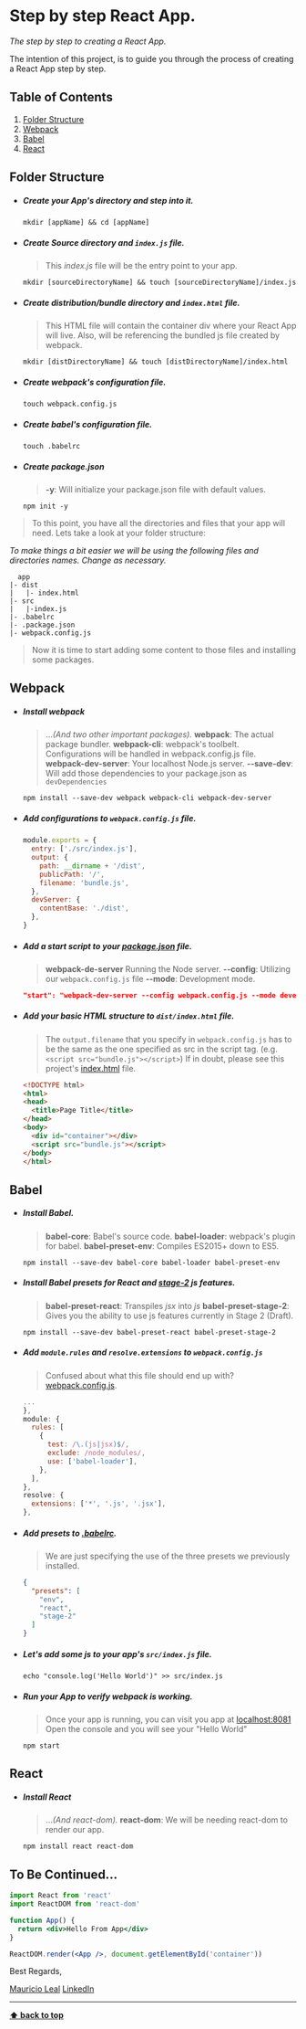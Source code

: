 # Step by step React App.

*The step by step to creating a React App.*

The intention of this project, is to guide you through the process of creating a React App step by step.

## Table of Contents

  1. [Folder Structure](#folder-structure)
  1. [Webpack](#webpack)
  1. [Babel](#babel)
  1. [React](#react)

## Folder Structure
  * ##### Create your App's directory and step into it.
    `mkdir [appName] && cd [appName]`

  * ##### Create Source directory and `index.js` file.
    > This *index.js* file will be the entry point to your app.
    
    `mkdir [sourceDirectoryName] && touch [sourceDirectoryName]/index.js`

  * ##### Create distribution/bundle directory and `index.html` file.
    > This HTML file will contain the container div where your 
    > React App will live. Also, will be referencing the bundled js
    > file created by webpack.

    `mkdir [distDirectoryName] && touch [distDirectoryName]/index.html`
  
  * ##### Create webpack's configuration file.
    `touch webpack.config.js`

  * ##### Create babel's configuration file.
    `touch .babelrc`

  * ##### Create package.json 
    > **-y**: Will initialize your package.json file with default values.
  
    `npm init -y`

  > To this point, you have all the directories and files that your app will
  > need. Lets take a look at your folder structure:
    
  *To make things a bit easier we will be using the following files and directories names. Change as necessary.*

  ```
    app
  |- dist
  |   |- index.html
  |- src 
  |   |-index.js
  |- .babelrc
  |- .package.json
  |- webpack.config.js
  ```
  
  > Now it is time to start adding some content to those files and installing some packages.

## Webpack
  * ##### Install webpack
    
    > ...*(And two other important packages).*
    > **webpack**: The actual package bundler.
    > **webpack-cli**: webpack's toolbelt. Configurations will be handled in webpack.config.js file.
    > **webpack-dev-server**: Your localhost Node.js server.
    > **--save-dev**: Will add those dependencies to your package.json as `devDependencies`

    `npm install --save-dev webpack webpack-cli webpack-dev-server`


  * ##### Add configurations to `webpack.config.js` file.
    ```javascript
    module.exports = {
      entry: ['./src/index.js'],
      output: {
        path: __dirname + '/dist',
        publicPath: '/',
        filename: 'bundle.js',
      },
      devServer: {
        contentBase: './dist',
      },
    }

  * ##### Add a *start* script to your [package.json](https://github.com/mauriciolealmx/react-step-by-step/blob/master/package.json) file.
    > **webpack-de-server** Running the Node server.
    > **--config**: Utilizing our `webpack.config.js` file
    > **--mode**: Development mode.

    ```json
    "start": "webpack-dev-server --config webpack.config.js --mode development",
    ```

  * ##### Add your basic HTML structure to `dist/index.html` file.
    > The `output.filename` that you specify in `webpack.config.js`
    > has to be the same as the one specified as src in
    > the script tag. (e.g. `<script src="bundle.js"></script>`)
    > If in doubt, please see this project's [index.html](https://github.com/mauriciolealmx/react-step-by-step/blob/master/dist/index.html) file.
    
    ```html
    <!DOCTYPE html>
    <html>
    <head>
      <title>Page Title</title>
    </head>
    <body>
      <div id="container"></div>
      <script src="bundle.js"></script>
    </body>
    </html>
    ````

## Babel
  * ##### Install Babel.
    > **babel-core**: Babel's source code.
    > **babel-loader**: webpack's plugin for babel.
    > **babel-preset-env**: Compiles ES2015+ down to ES5.

    `npm install --save-dev babel-core babel-loader babel-preset-env`

  * ##### Install Babel presets for React and [*stage-2*](https://babeljs.io/docs/plugins/preset-stage-2) js features.
    > **babel-preset-react**: Transpiles *jsx* into *js*
    > **babel-preset-stage-2**: Gives you the ability to use js features currently in Stage 2 (Draft).

    `npm install --save-dev babel-preset-react babel-preset-stage-2`
        
  * ##### Add `module.rules` and `resolve.extensions` to `webpack.config.js`
    > Confused about what this file should end up with? [webpack.config.js](https://github.com/mauriciolealmx/react-step-by-step/blob/master/webpack.config.js).
    ```javascript
    ...
    },
    module: {
      rules: [
        {
          test: /\.(js|jsx)$/,
          exclude: /node_modules/,
          use: ['babel-loader'],
        },
      ],
    },
    resolve: {
      extensions: ['*', '.js', '.jsx'],
    },
    ```

  * ##### Add presets to [.babelrc](https://github.com/mauriciolealmx/react-step-by-step/blob/master/.babelrc).
    > We are just specifying the use of the three presets we 
    > previously installed.

    ```json
    {
      "presets": [
        "env",
        "react",
        "stage-2"
      ]
    }
    ```
  * ##### Let's add some *js* to your app's `src/index.js` file.
    `echo "console.log('Hello World')" >> src/index.js`

  * ##### Run your App to verify webpack is working.
    > Once your app is running, you can visit you app at [localhost:8081](http://localhost:8081/)
    > Open the console and you will see your "Hello World"

    `npm start`

## React
  * ##### Install React
    > ...*(And react-dom).*
    > **react-dom**: We will be needing react-dom to render our app.
    
    `npm install react react-dom`

## To Be Continued...
  ```jsx
  import React from 'react'
  import ReactDOM from 'react-dom'

  function App() {
    return <div>Hello From App</div>
  }

  ReactDOM.render(<App />, document.getElementById('container'))
  ```

Best Regards,

[Mauricio Leal](https://github.com/mauriciolealmx)
[LinkedIn](https://www.linkedin.com/in/mauriciolealmx/?locale=en_US)

***

**[⬆ back to top](#table-of-contents)**
